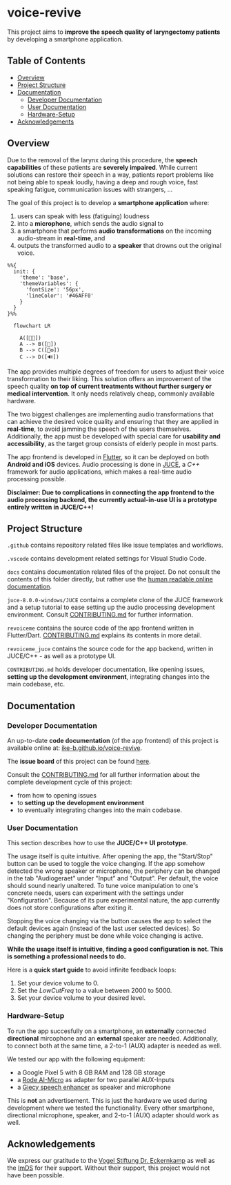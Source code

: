 # voice-revive

This project aims to **improve the speech quality of laryngectomy patients** by developing a smartphone application.

## Table of Contents

- [Overview](#overview)
- [Project Structure](#project-structure)
- [Documentation](#documentation)
  - [Developer Documentation](#developer-documentation)
  - [User Documentation](#user-documentation)
  - [Hardware-Setup](#hardware-setup)
- [Acknowledgements](#acknowledgements)

## Overview

Due to the removal of the larynx during this procedure, the **speech capabilities** of these patients are **severely impaired**.
While current solutions can restore their speech in a way, patients report problems like not being able to speak loudly, having a deep and rough voice, fast speaking fatigue, communication issues with strangers, ...

The goal of this project is to develop a **smartphone application** where:
1. users can speak with less (fatiguing) loudness
2. into a **microphone**, which sends the audio signal to
3. a smartphone that performs **audio transformations** on the incoming audio-stream in **real-time**, and
4. outputs the transformed audio to a **speaker** that drowns out the original voice.

```mermaid
%%{
  init: {
    'theme': 'base',
    'themeVariables': {
      'fontSize': '56px',
      'lineColor': '#46AFF0'
    }
  }
}%%

  flowchart LR
  
    A([👤💬])
    A --> B([🎤])
    B --> C([📱⚙️])
    C --> D([🔊])
```

The app provides multiple degrees of freedom for users to adjust their voice transformation to their liking.
This solution offers an improvement of the speech quality **on top of current treatments without further surgery or medical intervention**.
It only needs relatively cheap, commonly available hardware.

The two biggest challenges are implementing audio transformations that can achieve the desired voice quality and ensuring that they are applied in **real-time**,
to avoid jamming the speech of the users themselves.
Additionally, the app must be developed with special care for **usability and accessibility**, as the target group consists of elderly people in most parts.

The app frontend is developed in [Flutter](https://flutter.dev/), so it can be deployed on both **Android and iOS** devices.
Audio processing is done in [JUCE](https://juce.com/), a *C++* framework for audio applications, which makes a real-time audio processing possible.

**Disclaimer: Due to complications in connecting the app frontend to the audio processing backend, the currently actual-in-use UI is a prototype entirely written in JUCE/C++!**

## Project Structure

`.github` contains repository related files like issue templates and workflows.

`.vscode` contains development related settings for Visual Studio Code.

`docs` contains documentation related files of the project. Do not consult the contents of this folder directly, but rather use the [human readable online documentation](https://ike-b.github.io/voice-revive/).

`juce-8.0.0-windows/JUCE` contains a complete clone of the JUCE framework and a setup tutorial to ease setting up the audio processing development environment. Consult [CONTRIBUTING.md](CONTRIBUTING.md#juce-development-environment) for further information. 

`revoiceme` contains the source code of the app frontend written in Flutter/Dart. [CONTRIBUTING.md](CONTRIBUTING.md#project-structure) explains its contents in more detail. 

`revoiceme_juce` contains the source code for the app backend, written in JUCE/C++ - as well as a prototype UI.

`CONTRIBUTING.md` holds developer documentation, like opening issues, **setting up the development environment**, integrating changes into the main codebase, etc.

## Documentation

### Developer Documentation

An up-to-date **code documentation** (of the app frontend) of this project is available online at: [ike-b.github.io/voice-revive](https://ike-b.github.io/voice-revive/).

The **issue board** of this project can be found [here](https://github.com/orgs/IKE-B/projects/6).

Consult the [CONTRIBUTING.md](CONTRIBUTING.md) for all further information about the complete development cycle of this project:

- from how to opening issues
- to **setting up the development environment**
- to eventually integrating changes into the main codebase.

### User Documentation

This section describes how to use the **JUCE/C++ UI prototype**.

The usage itself is quite intuitive.
After opening the app, the "Start/Stop" button can be used to toggle the voice changing.
If the app somehow detected the wrong speaker or microphone, the periphery can be changed in the tab "Audiogeraet" under "Input" and "Output".
Per default, the voice should sound nearly unaltered.
To tune voice manipulation to one's concrete needs, users can experiment with the settings under "Konfiguration".
Because of its pure experimental nature, the app currently does not store configurations after exiting it. 

Stopping the voice changing via the button causes the app to select the default devices again (instead of the last user selected devices).
So changing the periphery must be done while voice changing is active.

**While the usage itself is intuitive, finding a good configuration is not. This is something a professional needs to do.**

Here is a **quick start guide** to avoid infinite feedback loops:

1. Set your device volume to 0.
2. Set the *LowCutFreq* to a value between 2000 to 5000.
3. Set your device volume to your desired level.

### Hardware-Setup

To run the app succesfully on a smartphone, an **externally** connected **directional** mircophone and an **external** speaker are needed.
Additionally, to connect both at the same time, a 2-to-1 (AUX) adapter is needed as well.

We tested our app with the following equipment:

- a Google Pixel 5 with 8 GB RAM and 128 GB storage
- a [Rode AI-Micro](https://rode.com/de/interfaces-and-mixers/ai-series/ai-micro) as adapter for two parallel AUX-Inputs
- a [Giecy speech enhancer](https://www.amazon.de/dp/B07VRPY2DT/?tag=glv-21&ascsubtag=dd0c82bc-5c9a-4a14-86c2-2772675619be&th=1&linkCode=osi) as speaker and microphone

This is **not** an advertisement. This is just the hardware we used during development where we tested the functionality.
Every other smartphone, directional microphone, speaker, and 2-to-1 (AUX) adapter should work as well.

## Acknowledgements

We express our gratitude to the [Vogel Stiftung Dr. Eckernkamp](https://www.vogel-stiftung.de/) as well as the [ImDS](https://www.ukw.de/interdisziplinaere-einrichtungen/institut-fuer-medizinische-datenwissenschaften/startseite/#) for their support. Without their support, this project would not have been possible.
